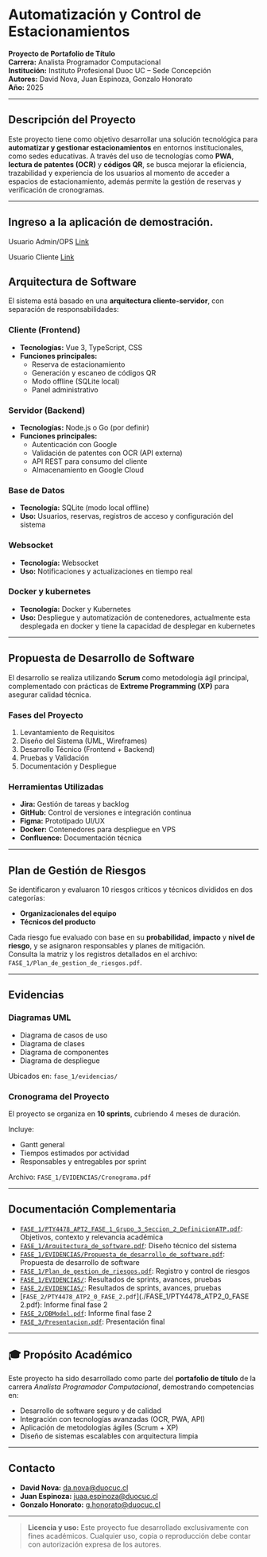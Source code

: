 # Automatización y Control de Estacionamientos

**Proyecto de Portafolio de Título**  
**Carrera:** Analista Programador Computacional  
**Institución:** Instituto Profesional Duoc UC – Sede Concepción  
**Autores:** David Nova, Juan Espinoza, Gonzalo Honorato  
**Año:** 2025

---

## Descripción del Proyecto

Este proyecto tiene como objetivo desarrollar una solución tecnológica para **automatizar y gestionar estacionamientos** en entornos institucionales, como sedes educativas. A través del uso de tecnologías como **PWA**, **lectura de patentes (OCR)** y **códigos QR**, se busca mejorar la eficiencia, trazabilidad y experiencia de los usuarios al momento de acceder a espacios de estacionamiento, además permite la gestión de reservas y verificación de cronogramas.

---

## Ingreso a la aplicación de demostración.

Usuario Admin/OPS [Link ](https://duoc-parking-ops.adndigital.cl/auth/login?user=gonzalo.team@adndigital.cl&password=121212)

Usuario Cliente [Link](https://duoc-parking-ops.adndigital.cl/auth/login?user=juan.espinoza@duocuc.cl&password=121212)

## Arquitectura de Software

El sistema está basado en una **arquitectura cliente-servidor**, con separación de responsabilidades:

### Cliente (Frontend)

- **Tecnologías:** Vue 3, TypeScript, CSS
- **Funciones principales:**
  - Reserva de estacionamiento
  - Generación y escaneo de códigos QR
  - Modo offline (SQLite local)
  - Panel administrativo

### Servidor (Backend)

- **Tecnologías:** Node.js o Go (por definir)
- **Funciones principales:**
  - Autenticación con Google
  - Validación de patentes con OCR (API externa)
  - API REST para consumo del cliente
  - Almacenamiento en Google Cloud

### Base de Datos

- **Tecnología:** SQLite (modo local offline)
- **Uso:** Usuarios, reservas, registros de acceso y configuración del sistema

### Websocket

- **Tecnología:** Websocket
- **Uso:** Notificaciones y actualizaciones en tiempo real

### Docker y kubernetes

- **Tecnología:** Docker y Kubernetes
- **Uso:** Despliegue y automatización de contenedores, actualmente esta desplegada en docker y tiene la capacidad de desplegar en kubernetes

---

## Propuesta de Desarrollo de Software

El desarrollo se realiza utilizando **Scrum** como metodología ágil principal, complementado con prácticas de **Extreme Programming (XP)** para asegurar calidad técnica.

### Fases del Proyecto

1. Levantamiento de Requisitos
2. Diseño del Sistema (UML, Wireframes)
3. Desarrollo Técnico (Frontend + Backend)
4. Pruebas y Validación
5. Documentación y Despliegue

### Herramientas Utilizadas

- **Jira:** Gestión de tareas y backlog
- **GitHub:** Control de versiones e integración continua
- **Figma:** Prototipado UI/UX
- **Docker:** Contenedores para despliegue en VPS
- **Confluence:** Documentación técnica

---

## Plan de Gestión de Riesgos

Se identificaron y evaluaron 10 riesgos críticos y técnicos divididos en dos categorías:

- **Organizacionales del equipo**
- **Técnicos del producto**

Cada riesgo fue evaluado con base en su **probabilidad**, **impacto** y **nivel de riesgo**, y se asignaron responsables y planes de mitigación.  
Consulta la matriz y los registros detallados en el archivo: `FASE_1/Plan_de_gestion_de_riesgos.pdf`.

---

## Evidencias

### Diagramas UML

- Diagrama de casos de uso
- Diagrama de clases
- Diagrama de componentes
- Diagrama de despliegue

Ubicados en: `fase_1/evidencias/`

### Cronograma del Proyecto

El proyecto se organiza en **10 sprints**, cubriendo 4 meses de duración.

Incluye:

- Gantt general
- Tiempos estimados por actividad
- Responsables y entregables por sprint

Archivo: `FASE_1/EVIDENCIAS/Cronograma.pdf `

---

## Documentación Complementaria

- [`FASE_1/PTY4478_APT2_FASE_1_Grupo_3_Seccion_2_DefinicionATP.pdf`](./FASE_1/PTY4478_APT2_FASE_1_Grupo_3_Seccion_2_DefinicionATP.pdf): Objetivos, contexto y relevancia académica
- [`FASE_1/Arquitectura_de_software.pdf`](./FASE_1/Arquitectura_de_software.pdf.pdf): Diseño técnico del sistema
- [`FASE_1/EVIDENCIAS/Propuesta_de_desarrollo_de_software.pdf`](./FASE_1/EVIDENCIAS/propuesta_desarrollo_de_software.pdf): Propuesta de desarrollo de software
- [`FASE_1/Plan_de_gestion_de_riesgos.pdf`](./FASE_1/Plan_de_gestion_de_riesgos.pdf): Registro y control de riesgos
- [`FASE_1/EVIDENCIAS/`](./FASE_1/EVIDENCIAS/): Resultados de sprints, avances, pruebas
- [`FASE_2/EVIDENCIAS/`](./FASE_1/EVIDENCIAS/): Resultados de sprints, avances, pruebas
- [`FASE_2/PTY4478_ATP2_0_FASE_2.pdf`](./FASE_1/PTY4478_ATP2_0_FASE 2.pdf): Informe final fase 2
- [`FASE_2/DBModel.pdf`](./FASE_2/DBModel.pdf): Informe final fase 2
- [`FASE_3/Presentacion.pdf`](./FASE_2/Presentacion.pdf): Presentación final

---

## 🎓 Propósito Académico

Este proyecto ha sido desarrollado como parte del **portafolio de título** de la carrera _Analista Programador Computacional_, demostrando competencias en:

- Desarrollo de software seguro y de calidad
- Integración con tecnologías avanzadas (OCR, PWA, API)
- Aplicación de metodologías ágiles (Scrum + XP)
- Diseño de sistemas escalables con arquitectura limpia

---

## Contacto

- **David Nova:** da.nova@duocuc.cl
- **Juan Espinoza:** juaa.espinoza@duocuc.cl
- **Gonzalo Honorato:** g.honorato@duocuc.cl

---

> **Licencia y uso:** Este proyecto fue desarrollado exclusivamente con fines académicos. Cualquier uso, copia o reproducción debe contar con autorización expresa de los autores.

